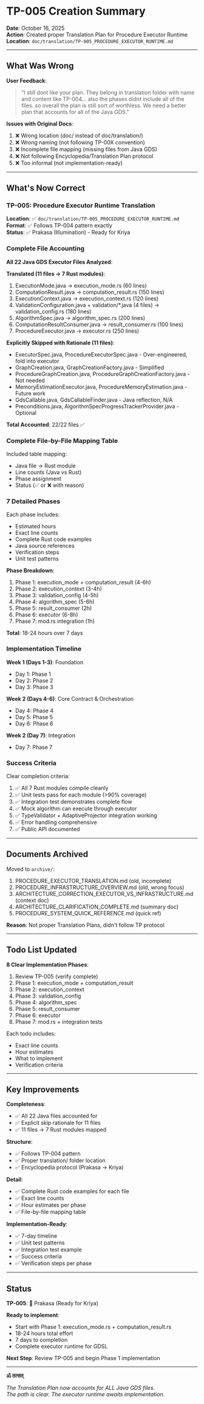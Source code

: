 # TP-005 Creation Summary

**Date**: October 16, 2025  
**Action**: Created proper Translation Plan for Procedure Executor Runtime  
**Location**: `doc/translation/TP-005_PROCEDURE_EXECUTOR_RUNTIME.md`

---

## What Was Wrong

**User Feedback**:

> "I still dont like your plan. They belong in translation folder with name and content like TP-004... also the phases didnt include all of the files. so overall the plan is still sort of worthless. We need a better plan that accounts for all of the Java GDS."

**Issues with Original Docs**:

1. ❌ Wrong location (doc/ instead of doc/translation/)
2. ❌ Wrong naming (not following TP-00X convention)
3. ❌ Incomplete file mapping (missing files from Java GDS)
4. ❌ Not following Encyclopedia/Translation Plan protocol
5. ❌ Too informal (not implementation-ready)

---

## What's Now Correct

### TP-005: Procedure Executor Runtime Translation

**Location**: ✅ `doc/translation/TP-005_PROCEDURE_EXECUTOR_RUNTIME.md`  
**Format**: ✅ Follows TP-004 pattern exactly  
**Status**: ✅ Prakasa (Illumination) - Ready for Kriya

### Complete File Accounting

**All 22 Java GDS Executor Files Analyzed**:

**Translated (11 files → 7 Rust modules)**:

1. ExecutionMode.java → execution_mode.rs (60 lines)
2. ComputationResult.java → computation_result.rs (150 lines)
3. ExecutionContext.java → execution_context.rs (120 lines)
4. ValidationConfiguration.java + validation/\*.java (4 files) → validation_config.rs (180 lines)
5. AlgorithmSpec.java → algorithm_spec.rs (200 lines)
6. ComputationResultConsumer.java → result_consumer.rs (100 lines)
7. ProcedureExecutor.java → executor.rs (250 lines)

**Explicitly Skipped with Rationale (11 files)**:

- ExecutorSpec.java, ProcedureExecutorSpec.java - Over-engineered, fold into executor
- GraphCreation.java, GraphCreationFactory.java - Simplified
- ProcedureGraphCreation.java, ProcedureGraphCreationFactory.java - Not needed
- MemoryEstimationExecutor.java, ProcedureMemoryEstimation.java - Future work
- GdsCallable.java, GdsCallableFinder.java - Java reflection, N/A
- Preconditions.java, AlgorithmSpecProgressTrackerProvider.java - Optional

**Total Accounted**: 22/22 files ✅

### Complete File-by-File Mapping Table

Included table mapping:

- Java file → Rust module
- Line counts (Java vs Rust)
- Phase assignment
- Status (✅ or ❌ with reason)

### 7 Detailed Phases

Each phase includes:

- Estimated hours
- Exact line counts
- Complete Rust code examples
- Java source references
- Verification steps
- Unit test patterns

**Phase Breakdown**:

1. Phase 1: execution_mode + computation_result (4-6h)
2. Phase 2: execution_context (3-4h)
3. Phase 3: validation_config (4-5h)
4. Phase 4: algorithm_spec (5-6h)
5. Phase 5: result_consumer (2h)
6. Phase 6: executor (6-8h)
7. Phase 7: mod.rs integration (1h)

**Total**: 18-24 hours over 7 days

### Implementation Timeline

**Week 1 (Days 1-3)**: Foundation

- Day 1: Phase 1
- Day 2: Phase 2
- Day 3: Phase 3

**Week 2 (Days 4-6)**: Core Contract & Orchestration

- Day 4: Phase 4
- Day 5: Phase 5
- Day 6: Phase 6

**Week 2 (Day 7)**: Integration

- Day 7: Phase 7

### Success Criteria

Clear completion criteria:

1. ✅ All 7 Rust modules compile cleanly
2. ✅ Unit tests pass for each module (>90% coverage)
3. ✅ Integration test demonstrates complete flow
4. ✅ Mock algorithm can execute through executor
5. ✅ TypeValidator + AdaptiveProjector integration working
6. ✅ Error handling comprehensive
7. ✅ Public API documented

---

## Documents Archived

Moved to `archive/`:

1. PROCEDURE_EXECUTOR_TRANSLATION.md (old, incomplete)
2. PROCEDURE_INFRASTRUCTURE_OVERVIEW.md (old, wrong focus)
3. ARCHITECTURE_CORRECTION_EXECUTOR_VS_INFRASTRUCTURE.md (context doc)
4. ARCHITECTURE_CLARIFICATION_COMPLETE.md (summary doc)
5. PROCEDURE_SYSTEM_QUICK_REFERENCE.md (quick ref)

**Reason**: Not proper Translation Plans, didn't follow TP protocol

---

## Todo List Updated

**8 Clear Implementation Phases**:

1. Review TP-005 (verify complete)
2. Phase 1: execution_mode + computation_result
3. Phase 2: execution_context
4. Phase 3: validation_config
5. Phase 4: algorithm_spec
6. Phase 5: result_consumer
7. Phase 6: executor
8. Phase 7: mod.rs + integration tests

Each todo includes:

- Exact line counts
- Hour estimates
- What to implement
- Verification criteria

---

## Key Improvements

**Completeness**:

- ✅ All 22 Java files accounted for
- ✅ Explicit skip rationale for 11 files
- ✅ 11 files → 7 Rust modules mapped

**Structure**:

- ✅ Follows TP-004 pattern
- ✅ Proper translation/ folder location
- ✅ Encyclopedia protocol (Prakasa → Kriya)

**Detail**:

- ✅ Complete Rust code examples for each file
- ✅ Exact line counts
- ✅ Hour estimates per phase
- ✅ File-by-file mapping table

**Implementation-Ready**:

- ✅ 7-day timeline
- ✅ Unit test patterns
- ✅ Integration test example
- ✅ Success criteria
- ✅ Verification steps per phase

---

## Status

**TP-005**: 🌟 Prakasa (Ready for Kriya)

**Ready to implement**:

- Start with Phase 1: execution_mode.rs + computation_result.rs
- 18-24 hours total effort
- 7 days to completion
- Complete executor runtime for GDSL

**Next Step**: Review TP-005 and begin Phase 1 implementation

---

**ॐ तत्सत्**

_The Translation Plan now accounts for ALL Java GDS files._  
_The path is clear. The executor runtime awaits implementation._

